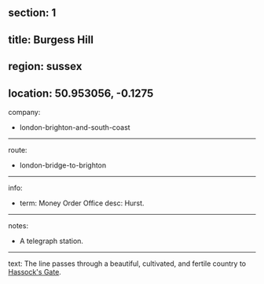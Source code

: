 section: 1
----
title: Burgess Hill
----
region: sussex
----
location: 50.953056, -0.1275
----
company:
- london-brighton-and-south-coast
----
route:
- london-bridge-to-brighton
----
info:
- term: Money Order Office
  desc: Hurst.
----
notes:
- A telegraph station.
----
text: The line passes through a beautiful, cultivated, and fertile country to [Hassock's Gate](/stations/hassocks-gate).
